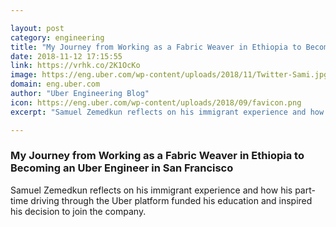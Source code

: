 ```yaml
---

layout: post
category: engineering
title: "My Journey from Working as a Fabric Weaver in Ethiopia to Becoming an Uber Engineer in San Francisco"
date: 2018-11-12 17:15:55
link: https://vrhk.co/2K1OcKo
image: https://eng.uber.com/wp-content/uploads/2018/11/Twitter-Sami.jpg
domain: eng.uber.com
author: "Uber Engineering Blog"
icon: https://eng.uber.com/wp-content/uploads/2018/09/favicon.png
excerpt: "Samuel Zemedkun reflects on his immigrant experience and how his part-time driving through the Uber platform funded his education and inspired his decision to join the company."

---
```


### My Journey from Working as a Fabric Weaver in Ethiopia to Becoming an Uber Engineer in San Francisco

Samuel Zemedkun reflects on his immigrant experience and how his part-time driving through the Uber platform funded his education and inspired his decision to join the company.